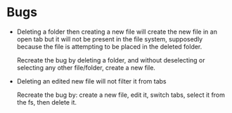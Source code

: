 <!-- #### All bugs currently resolved  
If you find a new bug please email me at [edwardtdo@gmail.com](mailto:edwardtdo@gmail.com) -->
  
  
# Bugs
	
- Deleting a folder then creating a new file will create the new file in an open tab but it will not be present in the file system, supposedly because the file is attempting to be placed in the deleted folder.
  
  Recreate the bug by deleting a folder, and without deselecting or selecting any other file/folder, create a new file.

- Deleting an edited new file will not filter it from tabs

  Recreate the bug by: create a new file, edit it, switch tabs, select it from the fs, then delete it.